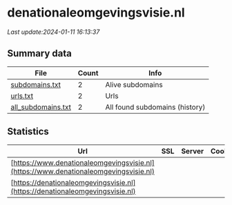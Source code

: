 # denationaleomgevingsvisie.nl
*Last update:2024-01-11 16:13:37*
## Summary data
| File       | Count | Info |
|------------|-------|------|
|[subdomains.txt](/data/denationaleomgevingsvisie/subdomains.txt)|2|Alive subdomains|
|[urls.txt](/data/denationaleomgevingsvisie/urls.txt)|2|Urls|
|[all_subdomains.txt](/data/denationaleomgevingsvisie/all_subdomains.txt)|2|All found subdomains (history)|
## Statistics
| Url | SSL | Server | Cookie | HSTS | CSP | XFO | XXP | RP | Tech |
|------------|-------|------|------|------|------|------|------|------|------|
|[https://www.denationaleomgevingsvisie.nl](https://www.denationaleomgevingsvisie.nl)| | | |:white_check_mark: | |:warning: |:white_check_mark: | |:white_check_mark: | |:white_check_mark: | |HSTS Microsoft ASP.N...| |
|[https://denationaleomgevingsvisie.nl](https://denationaleomgevingsvisie.nl)| | | |:white_check_mark: | |:warning: |:white_check_mark: | |:white_check_mark: | |:white_check_mark: | |HSTS Microsoft ASP.N...| |
